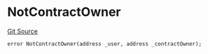 # NotContractOwner
[Git Source](https://github.com/thrackle-io/tron/blob/5f7e8f952b779123753dfeb3491892f00fd8b936/src/protocol/economic/ruleProcessor/RuleProcessorDiamondLib.sol)


```solidity
error NotContractOwner(address _user, address _contractOwner);
```

